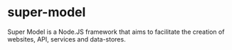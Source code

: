 # super-model
Super Model is a Node.JS framework that aims to facilitate the creation of websites, API, services and data-stores.
